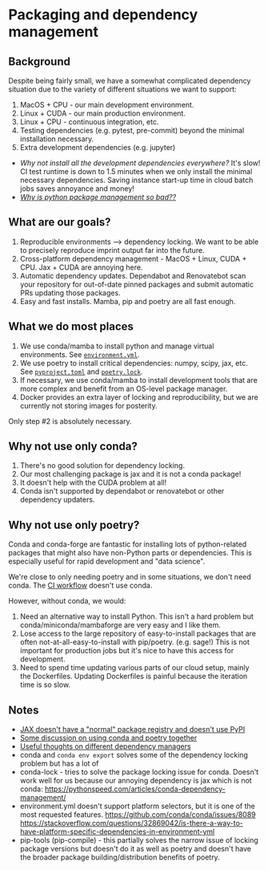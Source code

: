 # Packaging and dependency management

## Background

Despite being fairly small, we have a somewhat complicated dependency situation due to the variety of different situations we want to support:

1. MacOS + CPU - our main development environment.
2. Linux + CUDA - our main production environment.
3. Linux + CPU - continuous integration, etc.
4. Testing dependencies (e.g. pytest, pre-commit) beyond the minimal installation necessary.
5. Extra development dependencies (e.g. jupyter)

- _Why not install all the development dependencies everywhere?_ It's slow! CI test runtime is down to 1.5 minutes when we only install the minimal necessary dependencies. Saving instance start-up time in cloud batch jobs saves annoyance and money!
- [_Why is python package management so bad??_](https://bbc.github.io/cloudfit-public-docs/packaging/this_way_up.html)

## What are our goals?

1. Reproducible environments --> dependency locking. We want to be able to precisely reproduce imprint output far into the future.
2. Cross-platform dependency management - MacOS + Linux, CUDA + CPU. Jax + CUDA are annoying here.
3. Automatic dependency updates. Dependabot and Renovatebot scan your repository for out-of-date pinned packages and submit automatic PRs updating those packages.
4. Easy and fast installs. Mamba, pip and poetry are all fast enough.

## What we do most places

1. We use conda/mamba to install python and manage virtual environments. See [`environment.yml`](../environment.yml).
2. We use poetry to install critical dependencies: numpy, scipy, jax, etc. See [`pyproject.toml`](../pyproject.toml) and [`poetry.lock`](../poetry.lock).
3. If necessary, we use conda/mamba to install development tools that are more complex and benefit from an OS-level package manager.
4. Docker provides an extra layer of locking and reproducibility, but we are currently not storing images for posterity.

Only step #2 is absolutely necessary.

## Why not use only conda?

1. There's no good solution for dependency locking.
2. Our most challenging package is jax and it is not a conda package!
3. It doesn't help with the CUDA problem at all!
4. Conda isn't supported by dependabot or renovatebot or other dependency updaters.

## Why not use only poetry?

Conda and conda-forge are fantastic for installing lots of python-related packages that might also have non-Python parts or dependencies. This is especially useful for rapid development and "data science".

We're close to only needing poetry and in some situations, we don't need conda. The [CI workflow](../.github/workflows/test.yml) doesn't use conda.

However, without conda, we would:

1. Need an alternative way to install Python. This isn't a hard problem but conda/miniconda/mambaforge are very easy and I like them.
2. Lose access to the large repository of easy-to-install packages that are often not-at-all-easy-to-install with pip/poetry. (e.g. sage!) This is not important for production jobs but it's nice to have this access for development.
3. Need to spend time updating various parts of our cloud setup, mainly the Dockerfiles. Updating Dockerfiles is painful because the iteration time is so slow.

## Notes

- [JAX doesn't have a "normal" package registry and doesn't use PyPI](https://github.com/google/jax/issues/5410)
- [Some discussion on using conda and poetry together](https://stackoverflow.com/questions/70851048/does-it-make-sense-to-use-conda-poetry)
- [Useful thoughts on different dependency managers](https://www.recursion.com/news/recursion-developer-experience-evaluating-python-dependency-managers)
- conda and `conda env export` solves some of the dependency locking problem but has a lot of
- conda-lock - tries to solve the package locking issue for conda. Doesn't work well for us because our annoying dependency is jax which is not conda: https://pythonspeed.com/articles/conda-dependency-management/
- environment.yml doesn't support platform selectors, but it is one of the most requested features. https://github.com/conda/conda/issues/8089 https://stackoverflow.com/questions/32869042/is-there-a-way-to-have-platform-specific-dependencies-in-environment-yml
- pip-tools (pip-compile) - this partially solves the narrow issue of locking package versions but doesn't do it as well as poetry and doesn't have the broader package building/distribution benefits of poetry.
